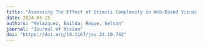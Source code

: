 ```yaml
---
title: "Assessing The Effect of Stimuli Complexity in Web-Based Visual Foraging"
date: 2024-04-15
authors: "Velazquez, Enilda; Roque, Nelson"
journal: "Journal of Vision"
doi: "https://doi.org/10.1167/jov.24.10.742"
---
```


